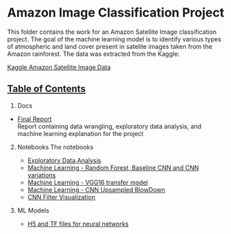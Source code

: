 # Amazon Image Classification Project

This folder contains the work for an Amazon Satellite Image classification project. The goal of the machine learning model is to identify various types of atmospheric and land cover present in satelite images taken from the Amazon rainforest. The data was extracted from the Kaggle: 

[Kaggle Amazon Satellite Image Data](https://www.kaggle.com/c/planet-understanding-the-amazon-from-space/)  

## [Table of Contents](#table-of-contents)

 1. Docs
   - [Final Report](https://github.com/ithisted/AmazonImageClassification/tree/master/docs)  
   Report containing data wrangling, exploratory data analysis, and machine learning explanation for the project
2. Notebooks
 The notebooks 
   - [Exploratory Data Analysis](https://github.com/ithisted/AmazonImageClassification/blob/master/notebooks/1_PlanetAmazonImageClassification%20-%20EDA.ipynb)
   - [Machine Learning - Random Forest, Baseline CNN and CNN variations](https://github.com/ithisted/AmazonImageClassification/blob/master/notebooks/2_PlanetAmazonImageClassification-Machine%20Learning.ipynb)
   - [Machine Learning - VGG16 transfer model](https://github.com/ithisted/AmazonImageClassification/blob/master/notebooks/3_PlanetAmazonImageClassification-Machine%20Learning%20-%20Transfer.ipynb)
   - [Machine Learning - CNN Upsampled BlowDown](https://github.com/ithisted/AmazonImageClassification/blob/master/notebooks/4_PlanetAmazonImageClassification-Machine%20Learning%20-%20Upsampling.ipynb)
   - [CNN Filter Visualization](https://github.com/ithisted/AmazonImageClassification/blob/master/notebooks/1_PlanetAmazonImageClassification%20-%20EDA.ipynb)

3. ML Models 
   - [H5 and TF files for neural networks](https://github.com/ithisted/AmazonImageClassification/tree/master/models/)
